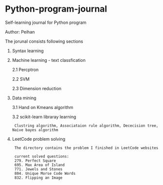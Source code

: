 # Python-program-journal
Self-learning journal for Python program 

Author: Peihan

The jorunal consists following sections

1. Syntax learning

2. Machine learning - text classfication 

    2.1 Percptron

    2.2 SVM

    2.3 Dimension reduction

3. Data mining

    3.1 Hand on Kmeans algorithm

    3.2 scikit-learn libraray learning 
        
        Clustring algorithm, Associataion rule algorithm, Dececision tree, Naive bayes algorithm

4. LeetCode problem solving 

        The directory contains the problem I finished in LeetCode websites
        
        current solved questions:
        279. Perfect Square
        695. Max Area of Island
        771. Jewels and Stones
        804. Unique Morse Code Words
        832. Flipping an Image
